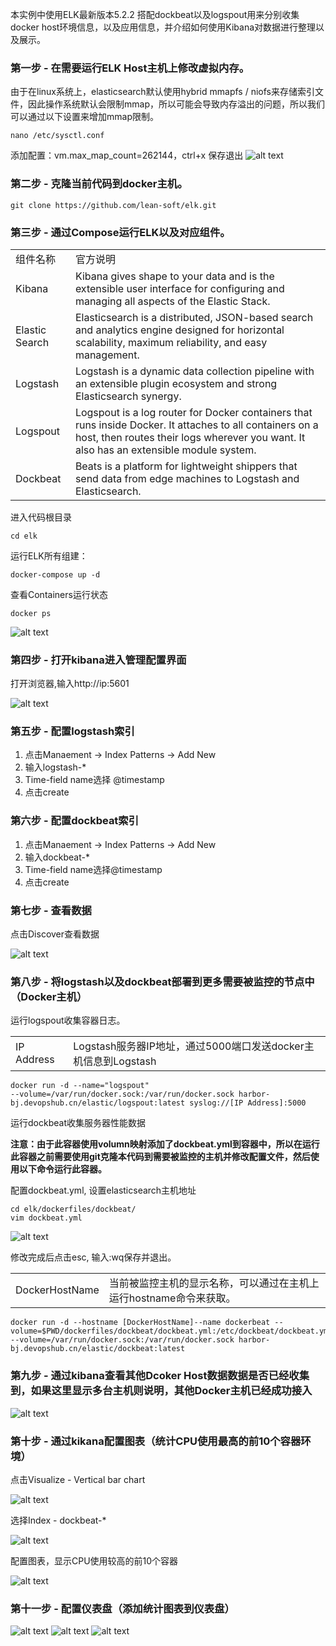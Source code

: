 本实例中使用ELK最新版本5.2.2 搭配dockbeat以及logspout用来分别收集docker host环境信息，以及应用信息，并介绍如何使用Kibana对数据进行整理以及展示。


<h3>第一步 - 在需要运行ELK Host主机上修改虚拟内存。</h3>

由于在linux系统上，elasticsearch默认使用hybrid mmapfs / niofs来存储索引文件，因此操作系统默认会限制mmap，所以可能会导致内存溢出的问题，所以我们可以通过以下设置来增加mmap限制。

    nano /etc/sysctl.conf 

添加配置：vm.max_map_count=262144，ctrl+x 保存退出
![alt text](./images/vm-mmap-update.png)


<h3>第二步 - 克隆当前代码到docker主机。</h3>

    git clone https://github.com/lean-soft/elk.git

<h3>第三步 - 通过Compose运行ELK以及对应组件。</h3>
<table>
		<tr>
		<td>
		组件名称
		</td>
		<td>官方说明</td>
		</tr>
    <tr>
        <td>Kibana</td>
        <td>Kibana gives shape to your data and is the extensible user interface for configuring and managing all aspects of the Elastic Stack.</td>
       <tr>
        <td>Elastic Search</td>
        <td>Elasticsearch is a distributed, JSON-based search and analytics engine designed for horizontal scalability, maximum reliability, and easy management.</td>
    </tr>
     <tr>
        <td>Logstash</td>
        <td>Logstash is a dynamic data collection pipeline with an extensible plugin ecosystem and strong Elasticsearch synergy.
        </td>
    </tr>
     <tr>
        <td>Logspout</td>
        <td>Logspout is a log router for Docker containers that runs inside Docker. It attaches to all containers on a host, then routes their logs wherever you want. It also has an extensible module system.</td>
    </tr>
    <tr>
        <td>Dockbeat</td>
        <td>Beats is a platform for lightweight shippers that send data from edge machines to Logstash and Elasticsearch.</td>
    </tr>
</table>

进入代码根目录

    cd elk

运行ELK所有组建：

    docker-compose up -d
    
查看Containers运行状态

    docker ps

![alt text](./images/docker-ps.png)

<h3>第四步 - 打开kibana进入管理配置界面</h3>

打开浏览器,输入http://ip:5601

![alt text](./images/kibana-manage-add-index-logstash.png)

<h3>第五步 - 配置logstash索引</h3>

 1. 点击Manaement -> Index Patterns -> Add New 
 2. 输入logstash-* 
 3. Time-field name选择 @timestamp 
 4. 点击create

<h3>第六步 - 配置dockbeat索引</h3>

 1. 点击Manaement -> Index Patterns -> Add New 
 2. 输入dockbeat-* 
 3. Time-field name选择@timestamp 
 4. 点击create

<h3>第七步 - 查看数据</h3>
点击Discover查看数据

![alt text](./images/kibana-discover.png)


<h3>第八步 - 将logstash以及dockbeat部署到更多需要被监控的节点中（Docker主机）</h3>
运行logspout收集容器日志。
<table><tr><td>IP Address</td><td>Logstash服务器IP地址，通过5000端口发送docker主机信息到Logstash</td></tr>
</table>

    docker run -d --name="logspout"
    --volume=/var/run/docker.sock:/var/run/docker.sock harbor-bj.devopshub.cn/elastic/logspout:latest syslog://[IP Address]:5000


运行dockbeat收集服务器性能数据

**注意：由于此容器使用volumn映射添加了dockbeat.yml到容器中，所以在运行此容器之前需要使用git克隆本代码到需要被监控的主机并修改配置文件，然后使用以下命令运行此容器。**

配置dockbeat.yml, 设置elasticsearch主机地址

    cd elk/dockerfiles/dockbeat/
    vim dockbeat.yml

![alt text](./images/shell-dockbeat-update-ip.png)

修改完成后点击esc, 输入:wq保存并退出。
<table><tr><td>DockerHostName</td><td>当前被监控主机的显示名称，可以通过在主机上运行hostname命令来获取。</td></tr>
</table>

    docker run -d --hostname [DockerHostName]--name dockerbeat --volume=$PWD/dockerfiles/dockbeat/dockbeat.yml:/etc/dockbeat/dockbeat.yml --volume=/var/run/docker.sock:/var/run/docker.sock harbor-bj.devopshub.cn/elastic/dockbeat:latest

<h3>第九步 - 通过kibana查看其他Dcoker Host数据数据是否已经收集到，如果这里显示多台主机则说明，其他Docker主机已经成功接入</h3>

![alt text](./images/kibana-discover-hosts.png)

<h3>第十步 - 通过kikana配置图表（统计CPU使用最高的前10个容器环境）</h3>

点击Visualize - Vertical bar chart

![alt text](./images/kibana-visualize-vertical-bar-chart.png)

选择Index - dockbeat-*

![alt text](./images/kibana-visualize-select-index.png)

配置图表，显示CPU使用较高的前10个容器

![alt text](./images/kibana-visualize-top10cpu.png)


<h3>第十一步 - 配置仪表盘（添加统计图表到仪表盘）</h3>

![alt text](./images/kibana-dashboard-add.png)
![alt text](./images/kibana-dashboard-select-visualize.png)
![alt text](./images/kibana-dashboard-save.png)





